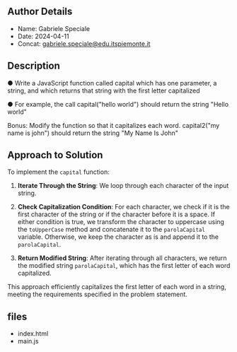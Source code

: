 ## Author Details

* Name: Gabriele Speciale
* Date: 2024-04-11
* Concat: gabriele.speciale@edu.itspiemonte.it



## Description

● Write a JavaScript function called capital which has one parameter, a string, and which returns 
  that string with the first letter capitalized

● For example, the call capital("hello world") should return the string "Hello world"
  
  Bonus:
  Modify the function so that it capitalizes each word. capital2("my name is john") should return the 
  string "My Name Is John"



## Approach to Solution

To implement the `capital` function:

1. **Iterate Through the String**: We loop through each character of the input string.

2. **Check Capitalization Condition**: For each character, we check if it is the first character of the string or if the character before it is a space. If either condition is true, we transform the character to uppercase using the `toUpperCase` method and concatenate it to the `parolaCapital` variable. Otherwise, we keep the character as is and append it to the `parolaCapital`.

3. **Return Modified String**: After iterating through all characters, we return the modified string `parolaCapital`, which has the first letter of each word capitalized.

This approach efficiently capitalizes the first letter of each word in a string, meeting the requirements specified in the problem statement.



## files

* index.html
* main.js
